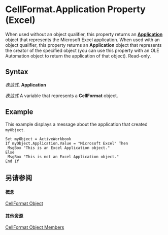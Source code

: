 
# CellFormat.Application Property (Excel)

When used without an object qualifier, this property returns an  **[Application](19b73597-5cf9-4f56-8227-b5211f657f6f.md)** object that represents the Microsoft Excel application. When used with an object qualifier, this property returns an **Application** object that represents the creator of the specified object (you can use this property with an OLE Automation object to return the application of that object). Read-only.


## Syntax

 _表达式_. **Application**

 _表达式_ A variable that represents a **CellFormat** object.


## Example

This example displays a message about the application that created  `myObject`.


```
Set myObject = ActiveWorkbook 
If myObject.Application.Value = "Microsoft Excel" Then 
 MsgBox "This is an Excel Application object." 
Else 
 MsgBox "This is not an Excel Application object." 
End If
```


## 另请参阅


#### 概念


[CellFormat Object](da4e50b9-6d5b-22e1-3113-0d1ea6686272.md)
#### 其他资源


[CellFormat Object Members](http://msdn.microsoft.com/library/cbc8b4d2-7e43-d72b-a487-94871bbd8620%28Office.15%29.aspx)